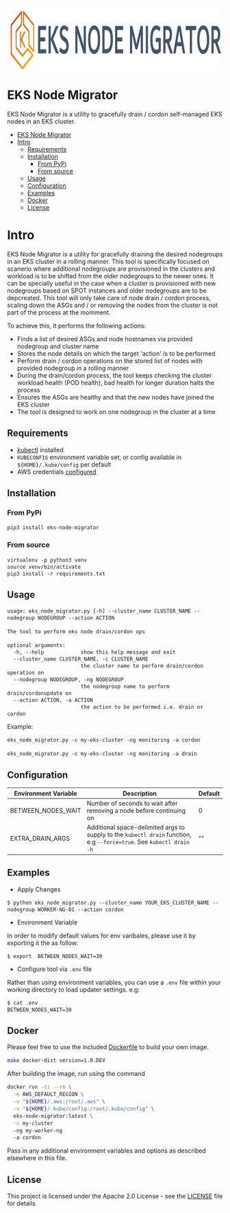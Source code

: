 <p align="center">
  <img height="150px" src="./logo.png"  alt="EKS Rolling Update" title="EKS Rolling Update">
</p>

# EKS Node Migrator

EKS Node Migrator is a utility to gracefully drain / cordon self-managed EKS nodes in an EKS cluster. 

- [EKS Node Migrator](#eks-node-migrator)
- [Intro](#intro)
  - [Requirements](#requirements)
  - [Installation](#installation)
    - [From PyPi](#from-pypi)
    - [From source](#from-source)
  - [Usage](#usage)
  - [Configuration](#configuration)
  - [Examples](#examples)
  - [Docker](#docker)
  - [License](#license)


<a name="intro"></a>
# Intro

EKS Node Migrator is a utility for gracefully draining the desired nodegroups in an EKS cluster in a rolling manner. This tool is specifically focused on scanerio where additional nodegroups are provisioned in the clusters and workload is to be shifted from the older nodegroups to the newer ones. It can be specially useful in the case when a cluster is provisioned with new nodegroups based on SPOT instances and older nodegroups are to be depcreated. This tool will only take care of node drain / cordon process, scaling down the ASGs and / or removing the nodes from the cluster is not part of the process at the momment.

To achieve this, it performs the following actions:

* Finds a list of desired ASGs and node hostnames via provided nodegroup and cluster name
* Stores the node details on which the target 'action' is to be performed
* Perform drain / cordon operations on the stored list of nodes with provided nodegroup in a rolling manner
* During the drain/cordon process, the tool keeps checking the cluster workload health (POD health), bad health for longer duration halts the process 
* Ensures the ASGs are healthy and that the new nodes have joined the EKS cluster
* The tool is designed to work on one nodegroup in the cluster at a time

<a name="requirements"></a>
## Requirements

* [kubectl](https://kubernetes.io/docs/tasks/tools/install-kubectl/) installed
* `KUBECONFIG` environment variable set, or config available in `${HOME}/.kube/config` per default
* AWS credentials [configured](https://boto3.amazonaws.com/v1/documentation/api/latest/guide/configuration.html#guide-configuration)

<a name="installation"></a>
## Installation

### From PyPi

```
pip3 install eks-node-migrator
```

### From source

```
virtualenv -p python3 venv
source venv/bin/activate
pip3 install -r requirements.txt
```

<a name="usage"></a>
## Usage

```
usage: eks_node_migrator.py [-h] --cluster_name CLUSTER_NAME --nodegroup NODEGROUP --action ACTION

The tool to perform eks node drain/cordon ops

optional arguments:
  -h, --help            show this help message and exit
  --cluster_name CLUSTER_NAME, -c CLUSTER_NAME
                        the cluster name to perform drain/cordon operation on
  --nodegroup NODEGROUP, -ng NODEGROUP
                        the nodegroup name to perform drain/cordonupdate on
  --action ACTION, -a ACTION
                        the action to be performed i.e. drain or cordon
```

Example:

```
eks_node_migrator.py -c my-eks-cluster -ng monitoring -a cordon

eks_node_migrator.py -c my-eks-cluster -ng monitoring -a drain
```

## Configuration

| Environment Variable      | Description                                                                                                           | Default                                  |
|---------------------------|-----------------------------------------------------------------------------------------------------------------------|------------------------------------------|
| BETWEEN_NODES_WAIT        | Number of seconds to wait after removing a node before continuing on                                                  | 0                                        |
| EXTRA_DRAIN_ARGS          | Additional space-delimited args to supply to the `kubectl drain` function, e.g `--force=true`. See `kubectl drain -h` | ""                                       |


## Examples

* Apply Changes

```
$ python eks_node_migrator.py --cluster_name YOUR_EKS_CLUSTER_NAME --nodegroup WORKER-NG-01 --action cordon
```

* Environment Variable

In order to modify default values for env varibales, please use it by exporting it the as follow:

```
$ export  BETWEEN_NODES_WAIT=30  
```

* Configure tool via `.env` file

Rather than using environment variables, you can use a `.env` file within your working directory to load 
updater settings. e.g:

```
$ cat .env
BETWEEN_NODES_WAIT=30
```

<a name="docker"></a>
## Docker

Please feel free to use the included [Dockerfile](Dockerfile) to build your own image.

```bash
make docker-dist version=1.0.DEV
```

After building the image, run using the command
```bash
docker run -ti --rm \
  -e AWS_DEFAULT_REGION \
  -v "${HOME}/.aws:/root/.aws" \
  -v "${HOME}/.kube/config:/root/.kube/config" \
  eks-node-migrator:latest \
  -c my-cluster
  -ng my-worker-ng
  -a cordon
```

Pass in any additional environment variables and options as described elsewhere in this file.

<a name="licence"></a>
## License

This project is licensed under the Apache 2.0 License - see the [LICENSE](LICENSE) file for details

